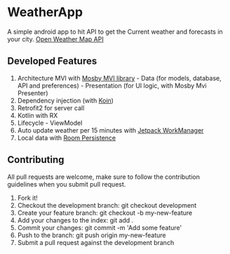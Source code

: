 # WeatherApp
A simple android app to hit API to get the Current weather and forecasts in your city. [Open Weather Map API](https://openweathermap.org/)


## Developed Features
1. Architecture MVI with [Mosby MVI library](https://github.com/sockeqwe/mosby)
       - Data (for models, database, API and preferences)
       - Presentation (for UI logic, with Mosby Mvi Presenter)
2. Dependency injection (with [Koin](https://insert-koin.io/))
3. Retrofit2 for server call 
4. Kotlin with RX 
5. Lifecycle - ViewModel
6. Auto update weather per 15 minutes with [Jetpack WorkManager](https://developer.android.com/topic/libraries/architecture/workmanager)
7. Local data with [Room Persistence](https://developer.android.com/topic/libraries/architecture/room)

## Contributing
All pull requests are welcome, make sure to follow the contribution guidelines when you submit pull request.

1. Fork it!
2. Checkout the development branch: git checkout development
3. Create your feature branch: git checkout -b my-new-feature
4. Add your changes to the index: git add .
5. Commit your changes: git commit -m 'Add some feature'
6. Push to the branch: git push origin my-new-feature
7. Submit a pull request against the development branch
